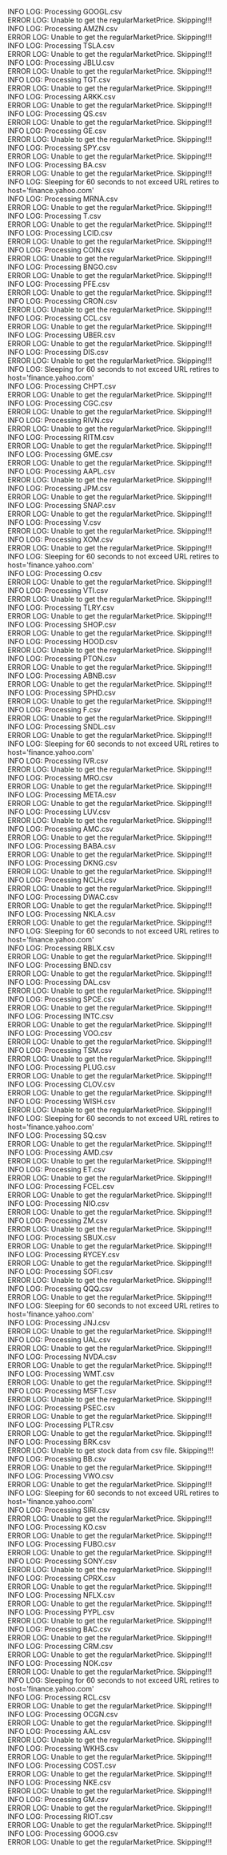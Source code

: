 INFO LOG: Processing GOOGL.csv  
ERROR LOG: Unable to get the regularMarketPrice. Skipping!!!  
INFO LOG: Processing AMZN.csv  
ERROR LOG: Unable to get the regularMarketPrice. Skipping!!!  
INFO LOG: Processing TSLA.csv  
ERROR LOG: Unable to get the regularMarketPrice. Skipping!!!  
INFO LOG: Processing JBLU.csv  
ERROR LOG: Unable to get the regularMarketPrice. Skipping!!!  
INFO LOG: Processing TGT.csv  
ERROR LOG: Unable to get the regularMarketPrice. Skipping!!!  
INFO LOG: Processing ARKK.csv  
ERROR LOG: Unable to get the regularMarketPrice. Skipping!!!  
INFO LOG: Processing QS.csv  
ERROR LOG: Unable to get the regularMarketPrice. Skipping!!!  
INFO LOG: Processing GE.csv  
ERROR LOG: Unable to get the regularMarketPrice. Skipping!!!  
INFO LOG: Processing SPY.csv  
ERROR LOG: Unable to get the regularMarketPrice. Skipping!!!  
INFO LOG: Processing BA.csv  
ERROR LOG: Unable to get the regularMarketPrice. Skipping!!!  
INFO LOG: Sleeping for 60 seconds to not exceed URL retires to host='finance.yahoo.com'  
INFO LOG: Processing MRNA.csv  
ERROR LOG: Unable to get the regularMarketPrice. Skipping!!!  
INFO LOG: Processing T.csv  
ERROR LOG: Unable to get the regularMarketPrice. Skipping!!!  
INFO LOG: Processing LCID.csv  
ERROR LOG: Unable to get the regularMarketPrice. Skipping!!!  
INFO LOG: Processing COIN.csv  
ERROR LOG: Unable to get the regularMarketPrice. Skipping!!!  
INFO LOG: Processing BNGO.csv  
ERROR LOG: Unable to get the regularMarketPrice. Skipping!!!  
INFO LOG: Processing PFE.csv  
ERROR LOG: Unable to get the regularMarketPrice. Skipping!!!  
INFO LOG: Processing CRON.csv  
ERROR LOG: Unable to get the regularMarketPrice. Skipping!!!  
INFO LOG: Processing CCL.csv  
ERROR LOG: Unable to get the regularMarketPrice. Skipping!!!  
INFO LOG: Processing UBER.csv  
ERROR LOG: Unable to get the regularMarketPrice. Skipping!!!  
INFO LOG: Processing DIS.csv  
ERROR LOG: Unable to get the regularMarketPrice. Skipping!!!  
INFO LOG: Sleeping for 60 seconds to not exceed URL retires to host='finance.yahoo.com'  
INFO LOG: Processing CHPT.csv  
ERROR LOG: Unable to get the regularMarketPrice. Skipping!!!  
INFO LOG: Processing CGC.csv  
ERROR LOG: Unable to get the regularMarketPrice. Skipping!!!  
INFO LOG: Processing RIVN.csv  
ERROR LOG: Unable to get the regularMarketPrice. Skipping!!!  
INFO LOG: Processing RITM.csv  
ERROR LOG: Unable to get the regularMarketPrice. Skipping!!!  
INFO LOG: Processing GME.csv  
ERROR LOG: Unable to get the regularMarketPrice. Skipping!!!  
INFO LOG: Processing AAPL.csv  
ERROR LOG: Unable to get the regularMarketPrice. Skipping!!!  
INFO LOG: Processing JPM.csv  
ERROR LOG: Unable to get the regularMarketPrice. Skipping!!!  
INFO LOG: Processing SNAP.csv  
ERROR LOG: Unable to get the regularMarketPrice. Skipping!!!  
INFO LOG: Processing V.csv  
ERROR LOG: Unable to get the regularMarketPrice. Skipping!!!  
INFO LOG: Processing XOM.csv  
ERROR LOG: Unable to get the regularMarketPrice. Skipping!!!  
INFO LOG: Sleeping for 60 seconds to not exceed URL retires to host='finance.yahoo.com'  
INFO LOG: Processing O.csv  
ERROR LOG: Unable to get the regularMarketPrice. Skipping!!!  
INFO LOG: Processing VTI.csv  
ERROR LOG: Unable to get the regularMarketPrice. Skipping!!!  
INFO LOG: Processing TLRY.csv  
ERROR LOG: Unable to get the regularMarketPrice. Skipping!!!  
INFO LOG: Processing SHOP.csv  
ERROR LOG: Unable to get the regularMarketPrice. Skipping!!!  
INFO LOG: Processing HOOD.csv  
ERROR LOG: Unable to get the regularMarketPrice. Skipping!!!  
INFO LOG: Processing PTON.csv  
ERROR LOG: Unable to get the regularMarketPrice. Skipping!!!  
INFO LOG: Processing ABNB.csv  
ERROR LOG: Unable to get the regularMarketPrice. Skipping!!!  
INFO LOG: Processing SPHD.csv  
ERROR LOG: Unable to get the regularMarketPrice. Skipping!!!  
INFO LOG: Processing F.csv  
ERROR LOG: Unable to get the regularMarketPrice. Skipping!!!  
INFO LOG: Processing SNDL.csv  
ERROR LOG: Unable to get the regularMarketPrice. Skipping!!!  
INFO LOG: Sleeping for 60 seconds to not exceed URL retires to host='finance.yahoo.com'  
INFO LOG: Processing IVR.csv  
ERROR LOG: Unable to get the regularMarketPrice. Skipping!!!  
INFO LOG: Processing MRO.csv  
ERROR LOG: Unable to get the regularMarketPrice. Skipping!!!  
INFO LOG: Processing META.csv  
ERROR LOG: Unable to get the regularMarketPrice. Skipping!!!  
INFO LOG: Processing LUV.csv  
ERROR LOG: Unable to get the regularMarketPrice. Skipping!!!  
INFO LOG: Processing AMC.csv  
ERROR LOG: Unable to get the regularMarketPrice. Skipping!!!  
INFO LOG: Processing BABA.csv  
ERROR LOG: Unable to get the regularMarketPrice. Skipping!!!  
INFO LOG: Processing DKNG.csv  
ERROR LOG: Unable to get the regularMarketPrice. Skipping!!!  
INFO LOG: Processing NCLH.csv  
ERROR LOG: Unable to get the regularMarketPrice. Skipping!!!  
INFO LOG: Processing DWAC.csv  
ERROR LOG: Unable to get the regularMarketPrice. Skipping!!!  
INFO LOG: Processing NKLA.csv  
ERROR LOG: Unable to get the regularMarketPrice. Skipping!!!  
INFO LOG: Sleeping for 60 seconds to not exceed URL retires to host='finance.yahoo.com'  
INFO LOG: Processing RBLX.csv  
ERROR LOG: Unable to get the regularMarketPrice. Skipping!!!  
INFO LOG: Processing BND.csv  
ERROR LOG: Unable to get the regularMarketPrice. Skipping!!!  
INFO LOG: Processing DAL.csv  
ERROR LOG: Unable to get the regularMarketPrice. Skipping!!!  
INFO LOG: Processing SPCE.csv  
ERROR LOG: Unable to get the regularMarketPrice. Skipping!!!  
INFO LOG: Processing INTC.csv  
ERROR LOG: Unable to get the regularMarketPrice. Skipping!!!  
INFO LOG: Processing VOO.csv  
ERROR LOG: Unable to get the regularMarketPrice. Skipping!!!  
INFO LOG: Processing TSM.csv  
ERROR LOG: Unable to get the regularMarketPrice. Skipping!!!  
INFO LOG: Processing PLUG.csv  
ERROR LOG: Unable to get the regularMarketPrice. Skipping!!!  
INFO LOG: Processing CLOV.csv  
ERROR LOG: Unable to get the regularMarketPrice. Skipping!!!  
INFO LOG: Processing WISH.csv  
ERROR LOG: Unable to get the regularMarketPrice. Skipping!!!  
INFO LOG: Sleeping for 60 seconds to not exceed URL retires to host='finance.yahoo.com'  
INFO LOG: Processing SQ.csv  
ERROR LOG: Unable to get the regularMarketPrice. Skipping!!!  
INFO LOG: Processing AMD.csv  
ERROR LOG: Unable to get the regularMarketPrice. Skipping!!!  
INFO LOG: Processing ET.csv  
ERROR LOG: Unable to get the regularMarketPrice. Skipping!!!  
INFO LOG: Processing FCEL.csv  
ERROR LOG: Unable to get the regularMarketPrice. Skipping!!!  
INFO LOG: Processing NIO.csv  
ERROR LOG: Unable to get the regularMarketPrice. Skipping!!!  
INFO LOG: Processing ZM.csv  
ERROR LOG: Unable to get the regularMarketPrice. Skipping!!!  
INFO LOG: Processing SBUX.csv  
ERROR LOG: Unable to get the regularMarketPrice. Skipping!!!  
INFO LOG: Processing RYCEY.csv  
ERROR LOG: Unable to get the regularMarketPrice. Skipping!!!  
INFO LOG: Processing SOFI.csv  
ERROR LOG: Unable to get the regularMarketPrice. Skipping!!!  
INFO LOG: Processing QQQ.csv  
ERROR LOG: Unable to get the regularMarketPrice. Skipping!!!  
INFO LOG: Sleeping for 60 seconds to not exceed URL retires to host='finance.yahoo.com'  
INFO LOG: Processing JNJ.csv  
ERROR LOG: Unable to get the regularMarketPrice. Skipping!!!  
INFO LOG: Processing UAL.csv  
ERROR LOG: Unable to get the regularMarketPrice. Skipping!!!  
INFO LOG: Processing NVDA.csv  
ERROR LOG: Unable to get the regularMarketPrice. Skipping!!!  
INFO LOG: Processing WMT.csv  
ERROR LOG: Unable to get the regularMarketPrice. Skipping!!!  
INFO LOG: Processing MSFT.csv  
ERROR LOG: Unable to get the regularMarketPrice. Skipping!!!  
INFO LOG: Processing PSEC.csv  
ERROR LOG: Unable to get the regularMarketPrice. Skipping!!!  
INFO LOG: Processing PLTR.csv  
ERROR LOG: Unable to get the regularMarketPrice. Skipping!!!  
INFO LOG: Processing BRK.csv  
ERROR LOG: Unable to get stock data from csv file. Skipping!!!  
INFO LOG: Processing BB.csv  
ERROR LOG: Unable to get the regularMarketPrice. Skipping!!!  
INFO LOG: Processing VWO.csv  
ERROR LOG: Unable to get the regularMarketPrice. Skipping!!!  
INFO LOG: Sleeping for 60 seconds to not exceed URL retires to host='finance.yahoo.com'  
INFO LOG: Processing SIRI.csv  
ERROR LOG: Unable to get the regularMarketPrice. Skipping!!!  
INFO LOG: Processing KO.csv  
ERROR LOG: Unable to get the regularMarketPrice. Skipping!!!  
INFO LOG: Processing FUBO.csv  
ERROR LOG: Unable to get the regularMarketPrice. Skipping!!!  
INFO LOG: Processing SONY.csv  
ERROR LOG: Unable to get the regularMarketPrice. Skipping!!!  
INFO LOG: Processing CPRX.csv  
ERROR LOG: Unable to get the regularMarketPrice. Skipping!!!  
INFO LOG: Processing NFLX.csv  
ERROR LOG: Unable to get the regularMarketPrice. Skipping!!!  
INFO LOG: Processing PYPL.csv  
ERROR LOG: Unable to get the regularMarketPrice. Skipping!!!  
INFO LOG: Processing BAC.csv  
ERROR LOG: Unable to get the regularMarketPrice. Skipping!!!  
INFO LOG: Processing CRM.csv  
ERROR LOG: Unable to get the regularMarketPrice. Skipping!!!  
INFO LOG: Processing NOK.csv  
ERROR LOG: Unable to get the regularMarketPrice. Skipping!!!  
INFO LOG: Sleeping for 60 seconds to not exceed URL retires to host='finance.yahoo.com'  
INFO LOG: Processing RCL.csv  
ERROR LOG: Unable to get the regularMarketPrice. Skipping!!!  
INFO LOG: Processing OCGN.csv  
ERROR LOG: Unable to get the regularMarketPrice. Skipping!!!  
INFO LOG: Processing AAL.csv  
ERROR LOG: Unable to get the regularMarketPrice. Skipping!!!  
INFO LOG: Processing WKHS.csv  
ERROR LOG: Unable to get the regularMarketPrice. Skipping!!!  
INFO LOG: Processing COST.csv  
ERROR LOG: Unable to get the regularMarketPrice. Skipping!!!  
INFO LOG: Processing NKE.csv  
ERROR LOG: Unable to get the regularMarketPrice. Skipping!!!  
INFO LOG: Processing GM.csv  
ERROR LOG: Unable to get the regularMarketPrice. Skipping!!!  
INFO LOG: Processing RIOT.csv  
ERROR LOG: Unable to get the regularMarketPrice. Skipping!!!  
INFO LOG: Processing GOOG.csv  
ERROR LOG: Unable to get the regularMarketPrice. Skipping!!!  
